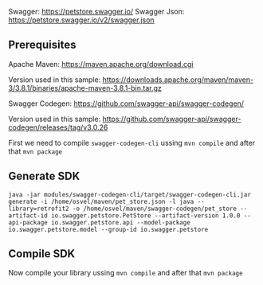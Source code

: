 Swagger: https://petstore.swagger.io/
Swagger Json: https://petstore.swagger.io/v2/swagger.json


## Prerequisites

Apache Maven: https://maven.apache.org/download.cgi

Version used in this sample: https://downloads.apache.org/maven/maven-3/3.8.1/binaries/apache-maven-3.8.1-bin.tar.gz

Swagger Codegen: https://github.com/swagger-api/swagger-codegen/

Version used in this sample: https://github.com/swagger-api/swagger-codegen/releases/tag/v3.0.26


First we need to compile `swagger-codegen-cli` ussing `mvn compile` and after that `mvn package`


## Generate SDK

```
java -jar modules/swagger-codegen-cli/target/swagger-codegen-cli.jar generate -i /home/osvel/maven/pet_store.json -l java --library=retrofit2 -o /home/osvel/maven/swagger-codegen/pet_store --artifact-id io.swagger.petstore.PetStore --artifact-version 1.0.0 --api-package io.swagger.petstore.api --model-package io.swagger.petstore.model --group-id io.swagger.petstore
```

## Compile SDK

Now compile your library ussing `mvn compile` and after that `mvn package`